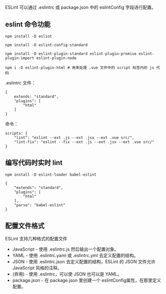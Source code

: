 ESLint 可以通过 .eslintrc 或 package.json 中的 eslintConfig 字段进行配置。

## eslint 命令功能

```
npm install -D eslint

npm install -D eslint-config-standard

npm install -D eslint-plugin-standard eslint-plugin-promise eslint-plugin-import eslint-plugin-node

npm i -D eslint-plugin-html # 用来处理 .vue 文件中的 script 标签内的 js 代码
```

.eslintrc 文件：

```
{
    extends: "standard",
    "plugins": [
        "html"
    ]
}
```

命令：

```
scripts: {
    "lint": "eslint --ext .js --ext .jsx --ext .vue src/",
    "lint-fix": "eslint --fix --ext .js --ext .jsx --ext .vue src/"
}
```

## 编写代码时实时 lint

```
npm install -D eslint-loader babel-eslint
```

```
{
    "extends": "standard",
    "plugins": [
        "html"
    ],
    "parse": "babel-eslint"
}
```

## 配置文件格式

ESLint 支持几种格式的配置文件
* JavaScript - 使用 .eslintrc.js 然后输出一个配置对象。
* YAML - 使用 .eslintrc.yaml 或 .eslintrc.yml 去定义配置的结构。
* JSON - 使用 .eslintrc.json 去定义配置的结构，ESLint 的 JSON 文件允许JavaScript 风格的注释。
* (弃用) - 使用 .eslintrc，可以使 JSON 也可以是 YAML。
* package.json - 在 package.json 里创建一个 eslintConfig属性，在那里定义配置。

